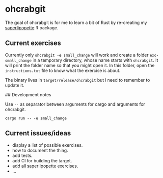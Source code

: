 
# ohcrabgit

<!-- badges: start -->
<!-- badges: end -->

The goal of ohcrabgit is for me to learn a bit of Rust by re-creating my [saperlipopette](https://docs.ropensci.org/saperlipopette/) R package.

## Current exercises

Currently only `ohcrabgit -e small_change` will work and create a folder `exo-small_change` in a temporary directory, whose name starts with `ohcrabgit`.
It will print the folder name so that you might open it.
In this folder, open the `instructions.txt` file to know what the exercise is about.

The binary lives in `target/release/ohcrabgit` but I need to remember to update it.

## Development notes

Use `--` as separator between arguments for cargo and arguments for ohcrabgit.

```
cargo run -- -e small_change
```

## Current issues/ideas

- display a list of possible exercises.
- how to document the thing.
- add tests.
- add CI for building the target.
- add all saperlipopette exercises.
- ...

